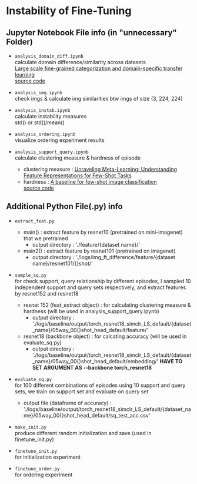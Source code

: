 # Instability of Fine-Tuning 


## Jupyter Notebook File info (in "unnecessary" Folder)

- `analysis_domain_diff.ipynb`<br>
calculate domain difference/similarity across datasets <br>
[Large scale fine-grained categorization and domain-specific transfer learning](https://arxiv.org/pdf/1806.06193.pdf) <br>
[source code](https://github.com/richardaecn/cvpr18-inaturalist-transfer/blob/master/DomainSimilarityDemo.ipynb)
- `analysis_img.ipynb` <br>
check imgs & calculate img similarities btw imgs of size (3, 224, 224)

- `analysis_instab.ipynb`<br>
calculate instability measures <br>
std() or std()/mean()

- `analysis_ordering.ipynb`<br>
visualize ordering experiment results

- `analysis_support_query.ipynb`<br>
    calculate clustering measure & hardness of episode
    - clustering measure : [Unraveling Meta-Learning: Understanding Feature
    Representations for Few-Shot Tasks](http://proceedings.mlr.press/v119/goldblum20a/goldblum20a.pdf)
    - hardness : [A baseline for few-shot image classification](https://arxiv.org/pdf/1909.02729.pdf)<br>
        [source code](https://github.com/kimyuji/few-shot-baseline/blob/bfd77ddc65fe4e5e70789fd5751f7337e18c4cd6/utils.py#L197)
        
## Additional Python File(.py) info
- `extract_feat.py`<br>
  - main() : extract feature by resnet10 (pretrained on mini-imagenet) that we pretrained 
      - output directory : './feature/{dataset name}/'
  - main2() : extract feature by resnet101 (pretrained on imagenet)
      - output directory : './logs/img_ft_difference/feature/{dataset name}/resnet101/{}shot/'
  
- `sample_sq.py`<br>
    for check support, query relationship by different episodes, I sampled 10 independent support and query sets respectively, and extract features by resnet152 and resnet18
    - resnet 152 (feat_extract object) : for calculating clustering measure & hardness (will be used in analysis_support_query.ipynb)
        - output directory : './logs/baseline/output/torch_resnet18_simclr_LS_default/{dataset_name}/05way_00{}shot_head_default/feature/'
    - resnet18 (backbone object) : for calcating accuracy (will be used in evaluate_sq.py)
        - output directory : './logs/baseline/output/torch_resnet18_simclr_LS_default/{dataset_name}/05way_00{}shot_head_default/embedding/'
    **HAVE TO SET ARGUMENT AS --backbone torch_resnet18**

- `evaluate_sq.py`<br>
    for 100 different combinations of episodes using 10 support and query sets, we train on support set and evaluate on query set
    - output file (dataframe of accuracy) : './logs/baseline/output/torch_resnet18_simclr_LS_default/{dataset_name}/05way_00{}shot_head_default/sq_test_acc.csv'


- `make_init.py`<br>
produce different random initialization and save (used in finetune_init.py) 
- `finetune_init.py`<br>
for initialization experiment
- `finetune_order.py`<br>
for ordering experiment
